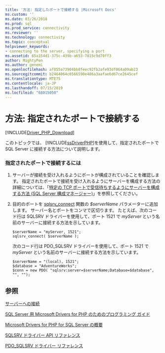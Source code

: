 ```yaml
---
title: '方法: 指定したポートで接続する |Microsoft Docs'
ms.custom: ''
ms.date: 03/26/2018
ms.prod: sql
ms.prod_service: connectivity
ms.reviewer: ''
ms.technology: connectivity
ms.topic: conceptual
helpviewer_keywords:
- connecting to the server, specifying a port
ms.assetid: 65a154d1-375c-439b-a653-7815c9d70ff3
author: MightyPen
ms.author: genemi
ms.openlocfilehash: af055a73904bb8feec92fb2afe93df064a09ab23
ms.sourcegitcommit: b2464064c0566590e486a3aafae6d67ce2645cef
ms.translationtype: MTE75
ms.contentlocale: ja-JP
ms.lasthandoff: 07/15/2019
ms.locfileid: "68015050"
---
```

# <a name="how-to-connect-on-a-specified-port"></a>方法: 指定されたポートで接続する
[!INCLUDE[Driver_PHP_Download](../../includes/driver_php_download.md)]

このトピックでは、 [!INCLUDE[ssDriverPHP](../../includes/ssdriverphp_md.md)]を使用して、指定されたポートで SQL Server に接続する方法について説明します。  
  
### <a name="to-connect-on-a-specified-port"></a>指定されたポートで接続するには  
  
1.  サーバーが接続を受け入れるようにポートが構成されていることを確認します。 指定されたポートで接続を受け入れるようにサーバーを構成する方法の詳細については、「[特定の TCP ポートで受信待ちするようにサーバーを構成する方法 (SQL Server 構成マネージャー)](../../database-engine/configure-windows/configure-a-server-to-listen-on-a-specific-tcp-port.md)」を参照してください。  
  
2.  目的のポートを [sqlsrv_connect](../../connect/php/sqlsrv-connect.md) 関数の *$serverName* パラメーターに追加します。 サーバー名とポートをコンマで区切ります。 たとえば、次のコード行は SQLSRV ドライバーを使用して、ポート 1521 で *myServer* という名前のサーバーに接続する方法を示しています。  
  
    ```  
    $serverName = "myServer, 1521";  
    sqlsrv_connect( $serverName );  
    ```  
  
    次のコード行は PDO_SQLSRV ドライバーを使用して、ポート 1521 で *myServer* という名前のサーバーに接続する方法を示しています。  
  
    ```  
    $serverName = "(local), 1521";  
    $database = "AdventureWorks";  
    $conn = new PDO( "sqlsrv:server=$serverName;Database=$database", "", "");  
    ```  
  
## <a name="see-also"></a>参照  
[サーバーへの接続](../../connect/php/connecting-to-the-server.md)

[SQL Server 用 Microsoft Drivers for PHP のためのプログラミング ガイド](../../connect/php/programming-guide-for-php-sql-driver.md)

[Microsoft Drivers for PHP for SQL Server の概要](../../connect/php/getting-started-with-the-php-sql-driver.md)

[SQLSRV ドライバー API リファレンス](../../connect/php/sqlsrv-driver-api-reference.md)

[PDO_SQLSRV ドライバー リファレンス](../../connect/php/pdo-sqlsrv-driver-reference.md)  
  

